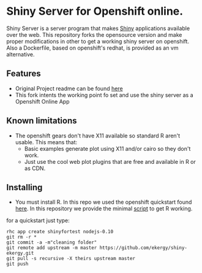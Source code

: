 # Shiny Server for Openshift online.

Shiny Server is a server program that makes <a href="http://rstudio.com/shiny" target="_blank">Shiny</a> applications available over the web.
This repository forks the opensource version and make proper modifications in other to get a working shiny server on openshift. Also a Dockerfile, based on openshift's redhat, is provided as an vm alternative.

## Features

* Original Project readme can be found [here](https://github.com/ekergy/shiny-server/blob/master/README_original)
* This fork intents the working point fo set and use the shiny server as a Openshift Online App

## Known limitations
* The openshift gears don't have X11 available so standard R aren't usable.
  This means that:
  * Basic examples generate plot using X11 and/or cairo so they don't work.
  * Just use the cool web plot plugins that are free and available in R or as CDN.

## Installing

* You must install R. In this repo we used the openshift quickstart found <a href="https://github.com/openshift-quickstart/r-quickstart" target="_blank">here</a>. In this repository we provide the minimal [script](https://github.com/ekergy/shiny-server/blob/master/R/deploy_R.sh) to get R working.

for a quickstart just type:
```
rhc app create shinyfortest nodejs-0.10
git rm -r *
git commit -a -m"cleaning folder"
git remote add upstream -m master https://github.com/ekergy/shiny-ekergy.git
git pull -s recursive -X theirs upstream master
git push
```
